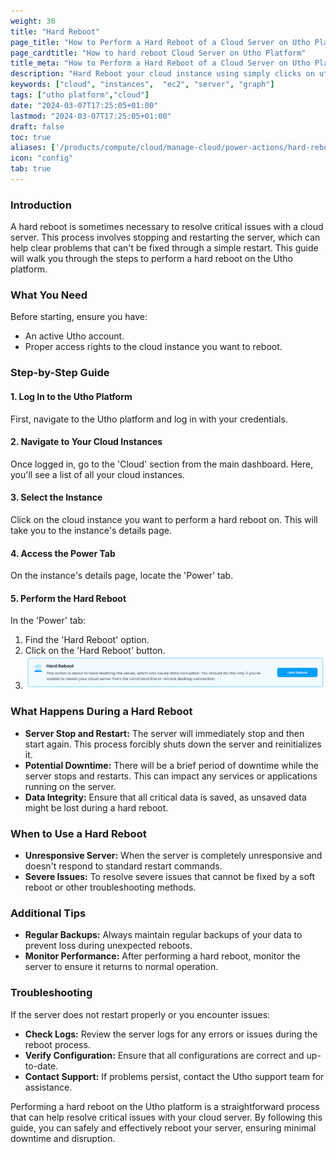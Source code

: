 ```yaml
---
weight: 30
title: "Hard Reboot"
page_title: "How to Perform a Hard Reboot of a Cloud Server on Utho Platform"
page_cardtitle: "How to hard reboot Cloud Server on Utho Platform"
title_meta: "How to Perform a Hard Reboot of a Cloud Server on Utho Platform"
description: "Hard Reboot your cloud instance using simply clicks on utho platform"
keywords: ["cloud", "instances",  "ec2", "server", "graph"]
tags: ["utho platform","cloud"]
date: "2024-03-07T17:25:05+01:00"
lastmod: "2024-03-07T17:25:05+01:00"
draft: false
toc: true
aliases: ['/products/compute/cloud/manage-cloud/power-actions/hard-reboot']
icon: "config"
tab: true
---
```

### Introduction

A hard reboot is sometimes necessary to resolve critical issues with a cloud server. This process involves stopping and restarting the server, which can help clear problems that can't be fixed through a simple restart. This guide will walk you through the steps to perform a hard reboot on the Utho platform.

### What You Need

Before starting, ensure you have:

* An active Utho account.
* Proper access rights to the cloud instance you want to reboot.

### Step-by-Step Guide

#### 1. Log In to the Utho Platform

First, navigate to the Utho platform and log in with your credentials.

#### 2. Navigate to Your Cloud Instances

Once logged in, go to the 'Cloud' section from the main dashboard. Here, you'll see a list of all your cloud instances.

#### 3. Select the Instance

Click on the cloud instance you want to perform a hard reboot on. This will take you to the instance's details page.

#### 4. Access the Power Tab

On the instance's details page, locate the 'Power' tab.

#### 5. Perform the Hard Reboot

In the 'Power' tab:

1. Find the 'Hard Reboot' option.
2. Click on the 'Hard Reboot' button.
3. ![1719309632933](image/index/1719309632933.png)

### What Happens During a Hard Reboot

* **Server Stop and Restart:** The server will immediately stop and then start again. This process forcibly shuts down the server and reinitializes it.
* **Potential Downtime:** There will be a brief period of downtime while the server stops and restarts. This can impact any services or applications running on the server.
* **Data Integrity:** Ensure that all critical data is saved, as unsaved data might be lost during a hard reboot.

### When to Use a Hard Reboot

* **Unresponsive Server:** When the server is completely unresponsive and doesn't respond to standard restart commands.
* **Severe Issues:** To resolve severe issues that cannot be fixed by a soft reboot or other troubleshooting methods.

### Additional Tips

* **Regular Backups:** Always maintain regular backups of your data to prevent loss during unexpected reboots.
* **Monitor Performance:** After performing a hard reboot, monitor the server to ensure it returns to normal operation.

### Troubleshooting

If the server does not restart properly or you encounter issues:

* **Check Logs:** Review the server logs for any errors or issues during the reboot process.
* **Verify Configuration:** Ensure that all configurations are correct and up-to-date.
* **Contact Support:** If problems persist, contact the Utho support team for assistance.

Performing a hard reboot on the Utho platform is a straightforward process that can help resolve critical issues with your cloud server. By following this guide, you can safely and effectively reboot your server, ensuring minimal downtime and disruption.
